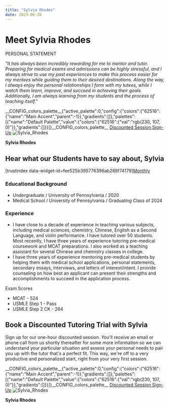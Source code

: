 ```yaml
---
title: "Sylvia Rhodes"
date: 2023-06-20
---
```


# Meet Sylvia Rhodes

PERSONAL STATEMENT

_"It has always been incredibly rewarding for me to mentor and tutor. Preparing for medical exams and admissions can be highly stressful, and I always strive to use my past experiences to make this process easier for my mentees while guiding them to their desired destinations. Along the way, I always enjoy the personal relationships I form with my tutees, while I watch them learn, improve, and succeed in achieving their goals. Additionally, I am always learning from my students and the process of teaching itself."_

\_\_CONFIG\_colors\_palette\_\_{"active\_palette":0,"config":{"colors":{"62516":{"name":"Main Accent","parent":-1}},"gradients":\[\]},"palettes":\[{"name":"Default Palette","value":{"colors":{"62516":{"val":"rgb(230, 107, 0)"}},"gradients":\[\]}}\]}\_\_CONFIG\_colors\_palette\_\_ [Discounted Session Sign-Up](/purchase-discounted-session/) ![](https://www.medlearnity.com/wp-content/uploads/2023/08/Sylvia_Rhodes.webp "Sylvia_Rhodes")

**Sylvia Rhodes**

## Hear what our Students have to say about, Sylvia

\[trustindex data-widget-id=fee525b395776396ab268f74179\][Monthly](#)

### Educational Background

- Undergraduate / University of Pennsylvania / 2020
- Medical School / University of Pennsylvania / Graduating Class of 2024

### Experience

- I have close to a decade of experience in teaching various subjects, including medical sciences, chemistry, Chinese, English as a Second Language, and violin performance. I have tutored over 50 students. Most recently, I have three years of experience tutoring pre-medical coursework and MCAT preparations. I also worked as a teaching assistant for several Chinese and chemistry classes in college.
- I have three years of experience mentoring pre-medical students by helping them with medical school applications, personal statements, secondary essays, interviews, and letters of interest/intent. I provide counseling on how best an applicant can present their strengths and accomplishments to succeed in the application process. 

Exam Scores

- MCAT - 524
- USMLE Step 1 - Pass
- USMLE Step 2 CK - 264

## Book a Discounted Tutoring Trial with Sylvia

Sign up for our one-hour discounted session. You'll receive an email or phone call from us shortly thereafter for some more information so we can understand your particular situation and assess your personal needs to pair you up with the tutor that's a perfect fit. This way, we're off to a very productive and personalized start, right from your very first session.

\_\_CONFIG\_colors\_palette\_\_{"active\_palette":0,"config":{"colors":{"62516":{"name":"Main Accent","parent":-1}},"gradients":\[\]},"palettes":\[{"name":"Default Palette","value":{"colors":{"62516":{"val":"rgb(230, 107, 0)"}},"gradients":\[\]}}\]}\_\_CONFIG\_colors\_palette\_\_ [Discounted Session Sign-Up](/purchase-discounted-session/) ![](https://www.medlearnity.com/wp-content/uploads/2023/08/Sylvia_Rhodes.webp "Sylvia_Rhodes")

**Sylvia Rhodes**
